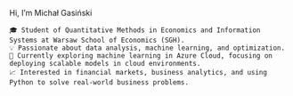   Hi, I’m Michał Gasiński

    🎓 Student of Quantitative Methods in Economics and Information Systems at Warsaw School of Economics (SGH).
    💡 Passionate about data analysis, machine learning, and optimization.
    🚀 Currently exploring machine learning in Azure Cloud, focusing on deploying scalable models in cloud environments.
    📈 Interested in financial markets, business analytics, and using Python to solve real-world business problems.
<!---
michalgasinski/michalgasinski is a ✨ special ✨ repository because its `README.md` (this file) appears on your GitHub profile.
You can click the Preview link to take a look at your changes.
--->
